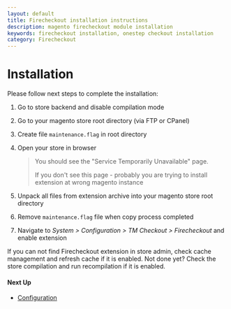 ```yaml
---
layout: default
title: Firecheckout installation instructions
description: magento firecheckout module installation
keywords: firecheckout installation, onestep checkout installation
category: Firecheckout
---
```



# Installation

Please follow next steps to complete the installation:

 1. Go to store backend and disable compilation mode
 2. Go to your magento store root directory (via FTP or CPanel)
 3. Create file `maintenance.flag` in root directory
 4. Open your store in browser

    > You should see the "Service Temporarily Unavailable" page.
    >
    > If you don't see this page - probably you are trying to install
    > extension at wrong magento instance

 5. Unpack all files from extension archive into your magento store root directory
 6. Remove `maintenance.flag` file when copy process completed
 7. Navigate to _System > Configuration > TM Checkout > Firecheckout_ and
    enable extension

If you can not find Firecheckout extension in store admin, check cache management
and refresh cache if it is enabled. Not done yet? Check the store compilation and
run recompilation if it is enabled.

#### Next Up

 -  [Configuration](../configuration/)
